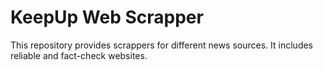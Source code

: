 # KeepUp Web Scrapper

This repository provides scrappers for different news sources. It includes reliable and fact-check websites.
